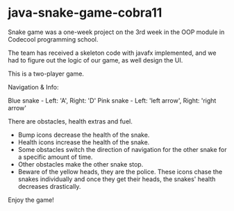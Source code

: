 # java-snake-game-cobra11
Snake game was a one-week project on the 3rd week in the OOP module in Codecool programming school.

The team has received a skeleton code with javafx implemented, 
and we had to figure out the logic of our game, as well design the UI.

This is a two-player game.

Navigation & Info:

Blue snake - Left: 'A', Right: 'D'
Pink snake - Left: 'left arrow', Right: 'right arrow'

There are obstacles, health extras and fuel.
- Bump icons decrease the health of the snake.
- Health icons increase the health of the snake.
- Some obstacles switch the direction of navigation for the other snake for a specific amount of time.
- Other obstacles make the other snake stop.
- Beware of the yellow heads, they are the police. 
  These icons chase the snakes individually and once they get their heads, the snakes' health decreases drastically.
  
  
Enjoy the game!

